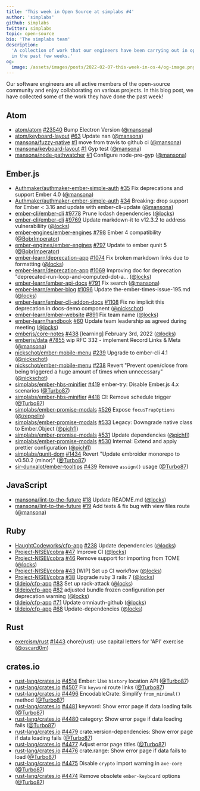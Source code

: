 ```yaml
---
title: 'This week in Open Source at simplabs #4'
author: 'simplabs'
github: simplabs
twitter: simplabs
topic: open-source
bio: 'The simplabs team'
description:
  'A collection of work that our engineers have been carrying out in open-source
  in the past few weeks.'
og:
  image: /assets/images/posts/2022-02-07-this-week-in-os-4/og-image.png
---
```


Our software engineers are all active members of the open-source community and
enjoy collaborating on various projects. In this blog post, we have collected
some of the work they have done the past week!

<!--break-->

## Atom

- [atom/atom] [#23540](https://github.com/atom/atom) Bump Electron Version
  ([@mansona])
- [atom/keyboard-layout] [#63](https://github.com/atom/keyboard-layout) Update
  nan ([@mansona])
- [mansona/fuzzy-native] [#1](https://github.com/mansona/fuzzy-native) move from
  travis to github ci ([@mansona])
- [mansona/keyboard-layout] [#1](https://github.com/mansona/keyboard-layout) Gyp
  test ([@mansona])
- [mansona/node-pathwatcher] [#1](https://github.com/mansona/node-pathwatcher)
  Configure node-pre-gyp ([@mansona])

## Ember.js

- [Authmaker/authmaker-ember-simple-auth]
  [#35](https://github.com/Authmaker/authmaker-ember-simple-auth) Fix
  deprecations and support Ember 4.0 ([@mansona])
- [Authmaker/authmaker-ember-simple-auth]
  [#34](https://github.com/Authmaker/authmaker-ember-simple-auth) Breaking: drop
  support for Ember < 3.16 and update with ember-cli-update ([@mansona])
- [ember-cli/ember-cli] [#9778](https://github.com/ember-cli/ember-cli) Prune
  lodash dependencies ([@locks])
- [ember-cli/ember-cli] [#9769](https://github.com/ember-cli/ember-cli) Update
  markdown-it to v12.3.2 to address vulnerabiliity ([@locks])
- [ember-engines/ember-engines]
  [#798](https://github.com/ember-engines/ember-engines) Ember 4 compatibility
  ([@BobrImperator])
- [ember-engines/ember-engines]
  [#797](https://github.com/ember-engines/ember-engines) Update to ember qunit 5
  ([@BobrImperator])
- [ember-learn/deprecation-app]
  [#1074](https://github.com/ember-learn/deprecation-app) Fix broken markdown
  links due to formatting ([@locks])
- [ember-learn/deprecation-app]
  [#1069](https://github.com/ember-learn/deprecation-app) Improving doc for
  deprecation "deprecated-run-loop-and-computed-dot-a… ([@locks])
- [ember-learn/ember-api-docs]
  [#791](https://github.com/ember-learn/ember-api-docs) Fix search ([@mansona])
- [ember-learn/ember-blog] [#1096](https://github.com/ember-learn/ember-blog)
  Update the-ember-times-issue-195.md ([@locks])
- [ember-learn/ember-cli-addon-docs]
  [#1108](https://github.com/ember-learn/ember-cli-addon-docs) Fix no implicit
  this deprecation in docs-demo component ([@nickschot])
- [ember-learn/ember-website]
  [#891](https://github.com/ember-learn/ember-website) Fix team name ([@locks])
- [ember-learn/handbook] [#60](https://github.com/ember-learn/handbook) Update
  team leadership as agreed during meeting ([@locks])
- [emberjs/core-notes] [#438](https://github.com/emberjs/core-notes) [learning]
  February 3rd, 2022 ([@locks])
- [emberjs/data] [#7855](https://github.com/emberjs/data) wip RFC 332 -
  implement Record Links & Meta ([@mansona])
- [nickschot/ember-mobile-menu]
  [#239](https://github.com/nickschot/ember-mobile-menu) Upgrade to ember-cli
  4.1 ([@nickschot])
- [nickschot/ember-mobile-menu]
  [#238](https://github.com/nickschot/ember-mobile-menu) Revert "Prevent
  open/close from being triggered a huge amount of times when unnecessary"
  ([@nickschot])
- [simplabs/ember-hbs-minifier]
  [#419](https://github.com/simplabs/ember-hbs-minifier) ember-try: Disable
  Ember.js 4.x scenarios ([@Turbo87])
- [simplabs/ember-hbs-minifier]
  [#418](https://github.com/simplabs/ember-hbs-minifier) CI: Remove schedule
  trigger ([@Turbo87])
- [simplabs/ember-promise-modals]
  [#526](https://github.com/simplabs/ember-promise-modals) Expose
  `focusTrapOptions` ([@zeppelin])
- [simplabs/ember-promise-modals]
  [#533](https://github.com/simplabs/ember-promise-modals) Legacy: Downgrade
  native class to Ember.Object ([@pichfl])
- [simplabs/ember-promise-modals]
  [#531](https://github.com/simplabs/ember-promise-modals) Update dependencies
  ([@pichfl])
- [simplabs/ember-promise-modals]
  [#530](https://github.com/simplabs/ember-promise-modals) Internal: Extend and
  apply prettier configuration ([@pichfl])
- [simplabs/qunit-dom] [#1434](https://github.com/simplabs/qunit-dom) Revert
  "Update embroider monorepo to v0.50.2 (minor)" ([@Turbo87])
- [sir-dunxalot/ember-tooltips]
  [#439](https://github.com/sir-dunxalot/ember-tooltips) Remove `assign()` usage
  ([@Turbo87])

## JavaScript

- [mansona/lint-to-the-future]
  [#18](https://github.com/mansona/lint-to-the-future) Update README.md
  ([@locks])
- [mansona/lint-to-the-future]
  [#19](https://github.com/mansona/lint-to-the-future) Add tests & fix bug with
  view files route ([@mansona])

## Ruby

- [HaughtCodeworks/cfp-app] [#238](https://github.com/HaughtCodeworks/cfp-app)
  Update dependencies ([@locks])
- [Project-NISEI/cobra] [#47](https://github.com/Project-NISEI/cobra) Improve CI
  ([@locks])
- [Project-NISEI/cobra] [#46](https://github.com/Project-NISEI/cobra) Remove
  support for importing from TOME ([@locks])
- [Project-NISEI/cobra] [#43](https://github.com/Project-NISEI/cobra) [WIP] Set
  up CI workflow ([@locks])
- [Project-NISEI/cobra] [#38](https://github.com/Project-NISEI/cobra) Upgrade
  ruby 3 rails 7 ([@locks])
- [tildeio/cfp-app] [#83](https://github.com/tildeio/cfp-app) Set up rack-attack
  ([@locks])
- [tildeio/cfp-app] [#82](https://github.com/tildeio/cfp-app) adjusted bundle
  frozen configuration per deprecation warning ([@locks])
- [tildeio/cfp-app] [#71](https://github.com/tildeio/cfp-app) Update
  omniauth-github ([@locks])
- [tildeio/cfp-app] [#68](https://github.com/tildeio/cfp-app)
  Update-dependencies ([@locks])

## Rust

- [exercism/rust] [#1443](https://github.com/exercism/rust) chore(rust): use
  capital letters for 'API' exercise ([@oscard0m])

## crates.io

- [rust-lang/crates.io] [#4514](https://github.com/rust-lang/crates.io) Ember:
  Use `history` location API ([@Turbo87])
- [rust-lang/crates.io] [#4507](https://github.com/rust-lang/crates.io) Fix
  `keyword` route links ([@Turbo87])
- [rust-lang/crates.io] [#4496](https://github.com/rust-lang/crates.io)
  EncodableCrate: Simplify `from_minimal()` method ([@Turbo87])
- [rust-lang/crates.io] [#4481](https://github.com/rust-lang/crates.io) keyword:
  Show error page if data loading fails ([@Turbo87])
- [rust-lang/crates.io] [#4480](https://github.com/rust-lang/crates.io)
  category: Show error page if data loading fails ([@Turbo87])
- [rust-lang/crates.io] [#4479](https://github.com/rust-lang/crates.io)
  crate.version-dependencies: Show error page if data loading fails ([@Turbo87])
- [rust-lang/crates.io] [#4477](https://github.com/rust-lang/crates.io) Adjust
  error page titles ([@Turbo87])
- [rust-lang/crates.io] [#4476](https://github.com/rust-lang/crates.io)
  crate.range: Show error page if data fails to load ([@Turbo87])
- [rust-lang/crates.io] [#4475](https://github.com/rust-lang/crates.io) Disable
  `crypto` import warning in `axe-core` ([@Turbo87])
- [rust-lang/crates.io] [#4474](https://github.com/rust-lang/crates.io) Remove
  obsolete `ember-keyboard` options ([@Turbo87])

[@bobrimperator]: https://github.com/BobrImperator
[@turbo87]: https://github.com/Turbo87
[@locks]: https://github.com/locks
[@mansona]: https://github.com/mansona
[@nickschot]: https://github.com/nickschot
[@oscard0m]: https://github.com/oscard0m
[@pichfl]: https://github.com/pichfl
[@zeppelin]: https://github.com/zeppelin
[authmaker/authmaker-ember-simple-auth]:
  https://github.com/Authmaker/authmaker-ember-simple-auth
[haughtcodeworks/cfp-app]: https://github.com/HaughtCodeworks/cfp-app
[project-nisei/cobra]: https://github.com/Project-NISEI/cobra
[atom/atom]: https://github.com/atom/atom
[atom/keyboard-layout]: https://github.com/atom/keyboard-layout
[ember-cli/ember-cli]: https://github.com/ember-cli/ember-cli
[ember-engines/ember-engines]: https://github.com/ember-engines/ember-engines
[ember-learn/deprecation-app]: https://github.com/ember-learn/deprecation-app
[ember-learn/ember-api-docs]: https://github.com/ember-learn/ember-api-docs
[ember-learn/ember-blog]: https://github.com/ember-learn/ember-blog
[ember-learn/ember-cli-addon-docs]:
  https://github.com/ember-learn/ember-cli-addon-docs
[ember-learn/ember-website]: https://github.com/ember-learn/ember-website
[ember-learn/handbook]: https://github.com/ember-learn/handbook
[emberjs/core-notes]: https://github.com/emberjs/core-notes
[emberjs/data]: https://github.com/emberjs/data
[exercism/rust]: https://github.com/exercism/rust
[mansona/fuzzy-native]: https://github.com/mansona/fuzzy-native
[mansona/keyboard-layout]: https://github.com/mansona/keyboard-layout
[mansona/lint-to-the-future]: https://github.com/mansona/lint-to-the-future
[mansona/node-pathwatcher]: https://github.com/mansona/node-pathwatcher
[nickschot/ember-mobile-menu]: https://github.com/nickschot/ember-mobile-menu
[oscard0m/web]: https://github.com/oscard0m/web
[rust-lang/crates.io]: https://github.com/rust-lang/crates.io
[simplabs/ember-hbs-minifier]: https://github.com/simplabs/ember-hbs-minifier
[simplabs/ember-promise-modals]:
  https://github.com/simplabs/ember-promise-modals
[simplabs/qunit-dom]: https://github.com/simplabs/qunit-dom
[simplabs/simplabs.github.io]: https://github.com/simplabs/simplabs.github.io
[sir-dunxalot/ember-tooltips]: https://github.com/sir-dunxalot/ember-tooltips
[tildeio/cfp-app]: https://github.com/tildeio/cfp-app
[contact]: https://simplabs.com/contact/
